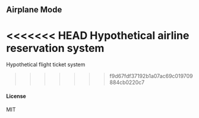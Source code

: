 ## Airplane Mode

<<<<<<< HEAD
Hypothetical airline reservation system
=======
Hypothetical flight ticket system
>>>>>>> f9d67fdf37192b1a07ac69c019709884cb0220c7

#### License

MIT